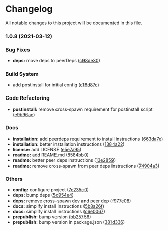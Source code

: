 # Changelog

All notable changes to this project will be documented in this file.
### 1.0.8 (2021-03-12)


### Bug Fixes

* **deps:** move deps to peerDeps ([c98de30](https://github.com/thtliife/repo-config/commit/c98de30657c93a67fb9ac3a61c78cb498c69ab22))


### Build System

* add postinstall for initial config ([c18d87c](https://github.com/thtliife/repo-config/commit/c18d87c183281a78c03c15b8e603c160b6163dd6))


### Code Refactoring

* **postinstall:** remove cross-spawn requirement for postinstall script ([e9b96ae](https://github.com/thtliife/repo-config/commit/e9b96ae25f35944add24a3dc95e4543033069475))


### Docs

* **installation:** add peerdeps requirement to install instructions ([663da7e](https://github.com/thtliife/repo-config/commit/663da7ef8b83e06ad150e4d47b53a09c61c4a9cb))
* **installation:** better installation instructions ([1384a22](https://github.com/thtliife/repo-config/commit/1384a22bb2e35b7d99571a4feebb0a379ae6dedb))
* **license:** add LICENSE ([e5e7a95](https://github.com/thtliife/repo-config/commit/e5e7a95fa1677551dbfda8510c302d5b878a1718))
* **readme:** add REAME.md ([8584bb0](https://github.com/thtliife/repo-config/commit/8584bb05d863b5503dcb160ed1e88b8dd0e4de9d))
* **readme:** better peer deps instructions ([13e2859](https://github.com/thtliife/repo-config/commit/13e2859f2f070f1e161edc3dbb7aec472752a714))
* **readme:** remove cross-spawn from peer deps instructions ([74904a3](https://github.com/thtliife/repo-config/commit/74904a3658758eb94cd8ad1f417aaf7a0fe339bd))


### Others

* **config:** configure project ([7c235c0](https://github.com/thtliife/repo-config/commit/7c235c09730ee4eb80ead805b2f7b76c5d2843f6))
* **deps:** bump deps ([5d954e4](https://github.com/thtliife/repo-config/commit/5d954e4b9df4f1c072bf3f7550f990ebfe0b59bd))
* **deps:** remove cross-spawn dev and peer dep ([f977e08](https://github.com/thtliife/repo-config/commit/f977e085048ca256c263a081d8ac63bf8b53bcdc))
* **docs:** simplify install instructions ([5b8a26f](https://github.com/thtliife/repo-config/commit/5b8a26fc63a46ccef5b7e56a3737a50f71283e00))
* **docs:** simplify install instructions ([c6e0067](https://github.com/thtliife/repo-config/commit/c6e00674d6362f6f5e915714b3d7586e24d595dc))
* **prepublish:** bump version ([bb25756](https://github.com/thtliife/repo-config/commit/bb25756d07a1ff9d990b4e0f93b775e4fe37dddd))
* **prepublish:** bump version in package.json ([381d336](https://github.com/thtliife/repo-config/commit/381d33694c9a5bf27031c13956ec7a9a8996f1d3))
